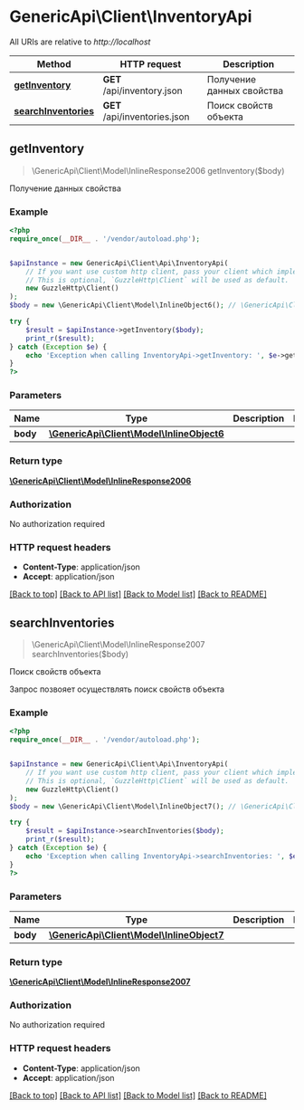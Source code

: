 # GenericApi\Client\InventoryApi

All URIs are relative to *http://localhost*

Method | HTTP request | Description
------------- | ------------- | -------------
[**getInventory**](InventoryApi.md#getInventory) | **GET** /api/inventory.json | Получение данных свойства
[**searchInventories**](InventoryApi.md#searchInventories) | **GET** /api/inventories.json | Поиск свойств объекта



## getInventory

> \GenericApi\Client\Model\InlineResponse2006 getInventory($body)

Получение данных свойства

### Example

```php
<?php
require_once(__DIR__ . '/vendor/autoload.php');


$apiInstance = new GenericApi\Client\Api\InventoryApi(
    // If you want use custom http client, pass your client which implements `GuzzleHttp\ClientInterface`.
    // This is optional, `GuzzleHttp\Client` will be used as default.
    new GuzzleHttp\Client()
);
$body = new \GenericApi\Client\Model\InlineObject6(); // \GenericApi\Client\Model\InlineObject6 | 

try {
    $result = $apiInstance->getInventory($body);
    print_r($result);
} catch (Exception $e) {
    echo 'Exception when calling InventoryApi->getInventory: ', $e->getMessage(), PHP_EOL;
}
?>
```

### Parameters


Name | Type | Description  | Notes
------------- | ------------- | ------------- | -------------
 **body** | [**\GenericApi\Client\Model\InlineObject6**](../Model/InlineObject6.md)|  |

### Return type

[**\GenericApi\Client\Model\InlineResponse2006**](../Model/InlineResponse2006.md)

### Authorization

No authorization required

### HTTP request headers

- **Content-Type**: application/json
- **Accept**: application/json

[[Back to top]](#) [[Back to API list]](../../README.md#documentation-for-api-endpoints)
[[Back to Model list]](../../README.md#documentation-for-models)
[[Back to README]](../../README.md)


## searchInventories

> \GenericApi\Client\Model\InlineResponse2007 searchInventories($body)

Поиск свойств объекта

Запрос позвояет осуществлять поиск свойств объекта

### Example

```php
<?php
require_once(__DIR__ . '/vendor/autoload.php');


$apiInstance = new GenericApi\Client\Api\InventoryApi(
    // If you want use custom http client, pass your client which implements `GuzzleHttp\ClientInterface`.
    // This is optional, `GuzzleHttp\Client` will be used as default.
    new GuzzleHttp\Client()
);
$body = new \GenericApi\Client\Model\InlineObject7(); // \GenericApi\Client\Model\InlineObject7 | 

try {
    $result = $apiInstance->searchInventories($body);
    print_r($result);
} catch (Exception $e) {
    echo 'Exception when calling InventoryApi->searchInventories: ', $e->getMessage(), PHP_EOL;
}
?>
```

### Parameters


Name | Type | Description  | Notes
------------- | ------------- | ------------- | -------------
 **body** | [**\GenericApi\Client\Model\InlineObject7**](../Model/InlineObject7.md)|  |

### Return type

[**\GenericApi\Client\Model\InlineResponse2007**](../Model/InlineResponse2007.md)

### Authorization

No authorization required

### HTTP request headers

- **Content-Type**: application/json
- **Accept**: application/json

[[Back to top]](#) [[Back to API list]](../../README.md#documentation-for-api-endpoints)
[[Back to Model list]](../../README.md#documentation-for-models)
[[Back to README]](../../README.md)

